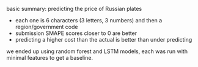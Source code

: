 basic summary: predicting the price of Russian plates
- each one is 6 characters (3 letters, 3 numbers) and then a region/government code
- submission SMAPE scores closer to 0 are better
- predicting a higher cost than the actual is better than under predicting

we ended up using random forest and LSTM models, each was run with minimal features to get a baseline.
